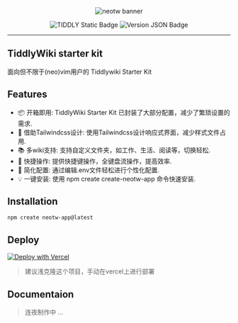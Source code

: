 <center>
    <img src="https://cdn.jsdelivr.net/gh/oeyoews/tiddlywiki-starter-kit@main/img/snapshot02.png" alt="neotw banner" title="tiddlywiki starter kit"/>

![TIDDLY Static Badge](https://img.shields.io/badge/Tiddlywiki5-neotw-green?style=for-the-badge&logo=tiddlywiki) ![Version JSON Badge](https://img.shields.io/badge/dynamic/json?url=https%3A%2F%2Fgithub.com%2Foeyoews%2Ftiddlywiki-starter-kit%2Fraw%2Fmain%2Fpackage.json&query=version&style=for-the-badge&logo=tiddlywiki&label=version)

</center>

<hr>

## TiddlyWiki starter kit

面向但不限于(neo)vim用户的 Tiddlywiki Starter Kit

## Features

- 📦 开箱即用: TiddlyWiki Starter Kit 已封装了大部分配置，减少了繁琐设置的需求.
- 🎨 借助Tailwindcss设计: 使用Tailwindcss设计响应式界面，减少样式文件占用.
- 📚️ 多wiki支持: 支持自定义文件夹，如工作、生活、阅读等，切换轻松.
- 🚀 快捷操作: 提供快捷键操作，全键盘流操作，提高效率.
- 🔧 简化配置: 通过编辑.env文件轻松进行个性化配置.
- 💡 一键安装: 使用 npm create create-neotw-app 命令快速安装.

## Installation

```bash
npm create neotw-app@latest
```

## Deploy

<!-- https://vercel.com/docs/deploy-button -->
<a target="_blank" href="https://vercel.com/new/clone?repository-url=https%3A%2F%2Fgithub.com%2Foeyoews%2Ftiddlywiki-starter-kit">
    <img src="https://vercel.com/button" alt="Deploy with Vercel" />
</a>

> 建议浅克隆这个项目，手动在vercel上进行部署

## Documentaion

> 连夜制作中 ...
